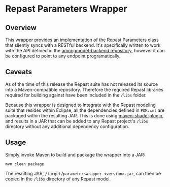 # Repast Parameters Wrapper

## Overview
This wrapper provides an implementation of the Repast Parameters class that silently syncs with a RESTful backend. It's specifically written to work with the API defined in the [amongmodel-backend repository](https://github.com/brunslo/repast-amongmodel-backend), however it can be configured to point to any endpoint programatically.

## Caveats
As of the time of this release the Repast suite has not released its source into a Maven-compatible repository. Therefore the required Repast libraries required for building against have been included in the `/libs` folder.
 
Because this wrapper is designed to integrate with the Repast modeling suite that resides within Eclipse, all the dependencies defined in `POM.xml` are packaged within the resulting JAR. This is done using [maven-shade-plugin](https://maven.apache.org/plugins/maven-shade-plugin/), and results in a JAR that can be added to any Repast project's `/libs` directory without any additional dependency configuration.

## Usage
Simply invoke Maven to build and package the wrapper into a JAR:
```
mvn clean package
``` 
The resulting JAR, `/target/parameterswrapper-<version>.jar`, can then be copied in the `/libs` directory of any Repast model. 